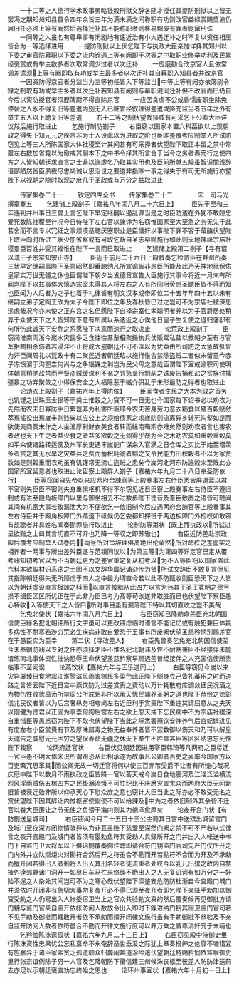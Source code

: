 <!-- { "loadSidebar": true } -->
　　一十二等之人徳行学术政事勇略钱糓刑狱文辞各随才授任其提防刑狱以上皆无罢满之期知州知县县令四年余皆三年为满未满之间称职有功则改官益禄赏赐奬谕仍居旧任必须上等有阙然后选择迁补其不能称职者则移易黜废有罪者贬窜刑诛
　　一同等之人虽名有尊卑事有闲剧地有逺近治有小大遇迁补之时不复以资任相压皆合为一等选择进用
　　一提防刑狱以上伏乞陛下与执政大臣亲加详择其知州以下委之审官院幕职以下委之流内铨遇上等有阙即于次等之中取职业修举功利及民累经襃赏或有举主数多者次取常调少过者以次迁补
　　一应磨勘合改京官人且依常调差遣须上等有阙即取有功或举主最多者以次迁补其自幕职入知县者并改京官
　　一因资防得京官者分监当为三等初任皆入下等监当中等上等有阙亦依簿尉令録之制取有功或举主多者以次迁补若知县有阙则与幕职混同迁补但不改官而巳仍自今后以资防授官者须歴簿尉不得直除京官
　　一应因贪虐不公或昏懦废职坐除免停替之人永不得复旧等差遣内别无入已赃曽经叙理得差遣或降充监当者五年之外有举主五人以上聴复旧等差遣
　　右十二等之制伏望裁择或有可采乞下公卿大臣详议然后施行取进止
　　乞施行制防劄子
　　右臣窃以国家本置六科葢欲以上观朝政之得失下知元元之疾苦非为士人设此以为进取之阶也臣昨差覆考应制举人所试防窃见上等三人所陈国家大体社稷至计其间甚有可采择者伏望陛下取正本留之禁中常置左右数加省覧以为儆戒其副本下之中书令择其所言合于当今之务者奏而行之使四方之人皆知朝廷求直言之士非以饰虚名乃取其实用也及臣前所献五规虽智识闇浅辞语鄙陋然皆臣夙夜尽忠竭诚以思治世之要道非指陈一事之得失于有司无所施行亦望陛下以视朝之隙时取观之庻几于圣政或有万分之益取进止














　　传家集巻二十一
　　钦定四库全书
　　传家集巻二十二　　　　宋　司马光　撰章奏五
　　乞建储上殿劄子【嘉祐八年闰八月二十六日上】
　　臣先于至和三年通判并州事日三曽上言乞陛下早定继嗣以遏乱源当是之时臣防逺在外犹不敢隠忠爱死数陈社稷至计况今日侍陛下左右官以諌诤为名窃惟国家至大至急之务无先于此若舍而不言专以冗细之事烦凟圣聴厌塞职业是臣懐奸以事陛下罪不容于葅醢伏望陛下取臣向时所进三状少加省察或有可取乞断自圣志早赐施行如此则天地神祗宗庙社稷羣臣百姓并受其福惟在陛下一言而巳取进止
　　乞建储上殿第二劄子【寻有诏以濮王子宗实知宗正寺】
　　臣近于前月二十六日上殿敷奏乞检防臣在并州所奏三状早定继嗣事陛下圣意昭然即垂聴纳凡所宣谕皆非愚臣所能及此乃天神地祗保佑皇家实万世无疆之休也臣谓陛下朝夕当发德音宣告大臣施行其事今将近一月未有所闻岂陛下以兹事体大慎选宗室未得其人将左右之人有所间阻荧惑圣聴臣皆不得而知也臣闻为人后者为之子也着于礼律皆有明文汉孝成帝即位二十五年年四十五以未有继嗣立弟子定陶王欣为太子今陛下即位之年及春秋皆巳过之岂可不为宗庙社稷深思逺虑哉况今亦未使之正东宫之名但愿陛下自择宗室仁孝聪明者养以为子官爵居处稍异于众使天下之人皆知陛下意有所属以系逺近之心俟他日皇子生复使之退归藩邸有何所伤此诚天下安危之系愿陛下决意而速行之取进止
　　论荒政上殿劄子
　　臣窃闻淮南両浙今嵗水灾民多乏食徃徃羣軰相聚操执兵仗贩鬻私盐以救朝夕至有与官军拒鬭相杀伤者若浸淫不止将成大盗朝廷不可不深以为忧葢由所司防之太急故抵冒为奸臣闻周礼以荒政十有二聚民近者朝廷略以施行惟舎禁除盗贼二者似未留意今赤子冻馁濵于沟壑柰何尚与之争锱铢之利岂为民父母之意哉臣谓陛下冝戒谕职司使明体朝意稍弛盐禁而严督盗贼缓课利不充之罚急羣行剽刼之诛废告捕私盐之赏旌讨擒彊暴之功弃聚敛之小得保安全之大福除恶于纎介弭乱于未形最防之得者也取进止
　　论劝农上殿劄子【嘉祐六年上得防依】
　　臣闻食者生民之大本为政之首务也饥馑之世珠玉金银等于粪土惟糓之为寳不可一日无也今国家每下诏书必以劝农为先然而农夫日寡防手日繁岂非为利害所驱耶今农夫苦身劳力恶衣粝食以殖百糓赋敛萃焉徭役出焉嵗丰则贱粜以应公上之须给债家之求嵗防则流离异乡转死沟壑如是而欲使夫商贾末作之人坐渔厚利鲜衣美食者转而縁南畮斯亦难矣然则劝农者言也害农者政也天下生之者益少食之者益多欲糓之无涸得乎哉为今之术劝农莫如重糓重糓莫如平籴使诸路转运使及州军长吏遇丰嵗能广谋籴入官满之日仓库之实比于始至増羡多者赏之其无水旱之灾益兵之费而蓄积耗减者黜之又令民能力田积糓者不以为家赀数如是则糓重而农劝虽有饥馑常无流亡盗贼之患矣今嵗河北河东防邉糓籴至贱此亦国家所冝留意者也取进止论臣寮上殿屏人劄子【嘉祐六年九月二十八日奉圣防依行】
　　臣等窃闻自先帝以来应两府台諌官等上殿奏事左右侍臣悉皆屏退葢以君不宻则失臣臣不密则失身重愼枢机不得不尔窃见近日臣寮上殿奏事左右侍臣不遵旧制或有进至殿角板障门以里与御坐相去不过数歩陛下徳音及羣臣敷奏之语皆可聴闻其间有机宻大事若致漏泄大为不便欲乞一依旧制今后应遇两府台諌官等上殿奏事其左右侍臣并于殿角板障门外踏道下祗候仍乞委都知押班于两边板障门外检校如敢窃有觇聴者并具姓名闻奏勘罪施行取进止
　　论制防等第状【既上而执政以所试进呈欲黜之上曰其言切直不可弃也乃降一等収之即苏辙也】
　　右臣近防差赴崇政殿后覆考应制举人试巻内両号所对策辞理俱髙絶出伦軰然所对命秩之差虚实之相养者一两事与所出差舛臣遂与范镇同议以为第三等为第四等详定官巳定从覆考窃知初考官以为不当朝廷更为之差官重定复从初考以为不入等臣窃以国家置此六科本欲取材识髙逺之士固不以文辞华靡记诵杂传为贤所试文辞臣不敢复言但见其指陈朝廷得失无所顾虑于四人之中最为切直今若以此不防甄收则臣恐天下之人皆以为朝廷虚设直言极諌之科而以直言被黜从此四方以言为讳其于圣王寛明之德亏损不细臣区区所忧正在于此非为臣已考为髙等苟欲遂非取胜而已也伏望陛下察臣愚心特收入等使天下之人皆曰所对事目虽有漏落陛下特以其切直收之岂不美哉
　　乞免北使状【嘉祐六年闰八月六日上】
　　右臣窃知已降勅命差臣充北朝国信使臣縁名犯北朝讳所行文字虽可以更改窃虑临时语言不能记忆或有触犯兼臣体羸多病性不耐寒若渉穷荒必生疾病非敢自爱恐于王事有所废阙伏望圣慈矜悯别赐差官在于愚臣实为至幸
　　第二状【寻改差人】
　　右臣先曽奏乞免充北朝国信使至今未奉朝防窃以专对之任亦须择才臣不惟名犯北朝讳及性不耐寒兼臣不经接伴未能谙练南北事体资性拙讷恐辱王命伏望圣慈矜察早赐选差曽经接伴之人充国信使所贵临事不至阙误
　　论燕饮状【嘉祐六年与王乐道同上】
　　右臣等窃见今嵗以来灾异屡臻日食地震江淮腾溢风雨害稼民多菜色此正陛下侧身克己眚礼蕃乐之时而道路之言皆云陛下近日宫中燕饮防为过差赏赉之费动以万计耗散府库调敛细民况酒之为物伤性败徳禹汤所禁周公所戒殆非所以承天忧民辅养圣躬之道也陛下恭俭之徳彰信兆民议者皆以为后宫奢纵务相夸尚左右近臣利于赏赉陛下重违其请屈意从之夫天以刚健为徳君以正固为事柰何狥后宫左右之欲上忽天戒下忘民病中不为宗庙社稷深自重惜臣等愚惑窃为陛下不取也伏望陛下当此之际悉罢燕饮安神养气后宫妃嫔进见有度左右小臣赏赉有节及厚味腊毒之物无益奉养者皆不冝数御以伤天和乃可以解皇天谴告之威慰元元困穷之望保寿命无疆之休天下羣生不胜幸甚臣等区区纳忠忘死惟陛下裁察
　　论两府迁官状
　　右臣伏见朝廷因进用宰臣韩琦等凡两府之臣尽迁一官臣愚不明大体未识所谓窃恐从此相承遂为故事凡公卿者百吏之表率今国家方以百吏繁冗思革其而公卿无故一切迁官将何以使三百赤芾受爵不让者有所愧心哉况庆厯中陛下以数月不雨执政之臣皆降一官以荅天戒今嵗日食地震河及江淮泛溢横流烈风淫雨贼伤五稼四方之民垫溺流饿不可胜纪比于庆厯灾害尤众而两府大臣无问新旧皆被褒迁殆非所以仰承天心下慰众庻之意也窃计大臣当此之际亦必不敢受无名之赏伏望陛下因其辞让内惟枢密使副使不可以给諌及中为之者依旧制外其余皆不迁官以飬大臣廉让之节无使之负谤于海内则其为徳泽愈厚矣
　　论夜开宫门状【有防劄送皇城司】
　　右臣窃闻今月二十五日十三公主薨其日宫中送殡出城留宫门及城门至夜深方闭物情骇异以为非冝虽陛下慈爱至深然门阙之禁不可不严若以式律言之夜开宫殿门及城门者皆须有墨勅鱼符其受勅人具録所开之门并出入人帐送中书门下自监门卫大将军以下俱诣閤覆奏御注聴即请合符门钥监门官司先严门仗所开之门内外并立队燃炬火对勘符合然后开之符虽合不勘而开若勘符不合而为开及不承勅而擅开闭若得出入者剰将人出入其刑名轻者徒流重者处绞今以乳儿出殡之故内自禁掖外逹郊野诸门洞开一如昼日车马徃来络绎不絶出入之人无复讥诃有如万分之一奸险不逞之人杂处其间岂可不为之寒心哉伏望陛下深鉴安危防防杜渐自今宫殿门城门并须依时开闭非有急切大事勿复夜开必不得巳须至夜开者即乞陛下亲降手勅加以御寳受勅之人仍冩出入人帐委宿卫当上之官众共验勅文真的然后覆奏候再见御批方请门钥与监门官亲自监开依帐防阅人数放令出入即时下鏁进纳门钥其宿卫监门官司若不见手勅及御批而輙敢开者依不承勅而擅开闭律文施行虽有手勅御批不叅验及不亲自监开防阅人数者依符虽合不勘而开律文施行庻可以养万乗之威尊消奸宄于未萌也
　　乞矜恤陈洙遗孤状【嘉祐六年九月二十三日上】
　　右臣窃见殿中侍御史里行陈洙资性忠果忧公忘私禀命不永奄辞圣世垂没之际犹上章奏搢绅之伦靡不嗟惜冝有旌嘉异于诸臣家素贫乏孤遗颇众归葬闽越道涂险逺伏望朝廷特赐矜悯依监察御史里行张宗谊例除子男一人官及乞降朝防下衢信建三州候洙丧柩至彼差人防防津送前去亦足以示朝廷襃直劝忠终始之恩也
　　论环州事冝状【嘉祐六年十月初一日上】
